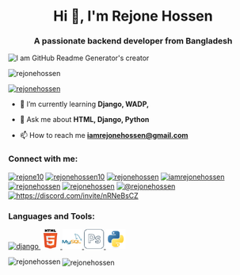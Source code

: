 <h1 align="center">Hi 👋, I'm Rejone Hossen</h1>
<h3 align="center">A passionate backend developer from Bangladesh</h3>

![I am GitHub Readme Generator's creator](https://scontent.fdac41-1.fna.fbcdn.net/v/t39.30808-6/438262883_1645190719554887_3496862411779121921_n.jpg?stp=c0.23.206.206a_dst-jpg_p206x206&_nc_cat=100&ccb=1-7&_nc_sid=5f2048&_nc_eui2=AeEOo1VTwgDgLQLzLWsffkZSLkM2PzTrgQcuQzY_NOuBByCHWqZ6xdT3XD4vP3_o6R2tgVN22d5ckzURMUUFhZWk&_nc_ohc=am3xV9RPD7sQ7kNvgHo0L9b&_nc_ht=scontent.fdac41-1.fna&oh=00_AYDvgLkRxiZJAzbAvydFsTg5TZGYNqjUkvV3r63D5qsDjg&oe=664C1AFF)

<p align="left"> <img src="https://komarev.com/ghpvc/?username=rejonehossen&label=Profile%20views&color=0e75b6&style=flat" alt="rejonehossen" /> </p>

<p align="left"> <a href="https://github.com/ryo-ma/github-profile-trophy"><img src="https://github-profile-trophy.vercel.app/?username=rejonehossen" alt="rejonehossen" /></a> </p>

- 🌱 I’m currently learning **Django, WADP,**

- 💬 Ask me about **HTML, Django, Python**

- 📫 How to reach me **iamrejonehossen@gmail.com**

<h3 align="left">Connect with me:</h3>
<p align="left">
<a href="https://fb.com/rejone10" target="blank"><img align="center" src="https://raw.githubusercontent.com/rahuldkjain/github-profile-readme-generator/master/src/images/icons/Social/facebook.svg" alt="rejone10" height="30" width="40" /></a>
<a href="https://instagram.com/rejonehossen10" target="blank"><img align="center" src="https://raw.githubusercontent.com/rahuldkjain/github-profile-readme-generator/master/src/images/icons/Social/instagram.svg" alt="rejonehossen10" height="30" width="40" /></a>
<a href="https://www.youtube.com/c/rejonehossen" target="blank"><img align="center" src="https://raw.githubusercontent.com/rahuldkjain/github-profile-readme-generator/master/src/images/icons/Social/youtube.svg" alt="rejonehossen" height="30" width="40" /></a>
<a href="https://www.hackerrank.com/iamrejonehossen" target="blank"><img align="center" src="https://raw.githubusercontent.com/rahuldkjain/github-profile-readme-generator/master/src/images/icons/Social/hackerrank.svg" alt="iamrejonehossen" height="30" width="40" /></a>
<a href="https://codeforces.com/profile/rejonehossen" target="blank"><img align="center" src="https://raw.githubusercontent.com/rahuldkjain/github-profile-readme-generator/master/src/images/icons/Social/codeforces.svg" alt="rejonehossen" height="30" width="40" /></a>
<a href="https://www.leetcode.com/rejonehossen" target="blank"><img align="center" src="https://raw.githubusercontent.com/rahuldkjain/github-profile-readme-generator/master/src/images/icons/Social/leet-code.svg" alt="rejonehossen" height="30" width="40" /></a>
<a href="https://www.hackerearth.com/@rejonehossen" target="blank"><img align="center" src="https://raw.githubusercontent.com/rahuldkjain/github-profile-readme-generator/master/src/images/icons/Social/hackerearth.svg" alt="@rejonehossen" height="30" width="40" /></a>
<a href="https://discord.gg/https://discord.com/invite/nRNeBsCZ" target="blank"><img align="center" src="https://raw.githubusercontent.com/rahuldkjain/github-profile-readme-generator/master/src/images/icons/Social/discord.svg" alt="https://discord.com/invite/nRNeBsCZ" height="30" width="40" /></a>
</p>

<h3 align="left">Languages and Tools:</h3>
<p align="left"> <a href="https://www.djangoproject.com/" target="_blank" rel="noreferrer"> <img src="https://cdn.worldvectorlogo.com/logos/django.svg" alt="django" width="40" height="40"/> </a> <a href="https://www.w3.org/html/" target="_blank" rel="noreferrer"> <img src="https://raw.githubusercontent.com/devicons/devicon/master/icons/html5/html5-original-wordmark.svg" alt="html5" width="40" height="40"/> </a> <a href="https://www.mysql.com/" target="_blank" rel="noreferrer"> <img src="https://raw.githubusercontent.com/devicons/devicon/master/icons/mysql/mysql-original-wordmark.svg" alt="mysql" width="40" height="40"/> </a> <a href="https://www.photoshop.com/en" target="_blank" rel="noreferrer"> <img src="https://raw.githubusercontent.com/devicons/devicon/master/icons/photoshop/photoshop-line.svg" alt="photoshop" width="40" height="40"/> </a> <a href="https://www.python.org" target="_blank" rel="noreferrer"> <img src="https://raw.githubusercontent.com/devicons/devicon/master/icons/python/python-original.svg" alt="python" width="40" height="40"/> </a> </p>

<p><img align="left" src="https://github-readme-stats.vercel.app/api/top-langs?username=rejonehossen&show_icons=true&locale=en&layout=compact" alt="rejonehossen" /></p>

<p>&nbsp;<img align="center" src="https://github-readme-stats.vercel.app/api?username=rejonehossen&show_icons=true&locale=en" alt="rejonehossen" /></p>

